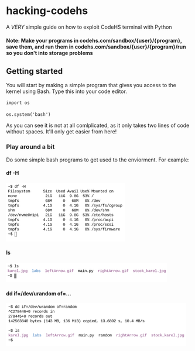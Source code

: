 # hacking-codehs
A *VERY* simple guide on how to exploit CodeHS terminal with Python 

#### Note: Make your programs in codehs.com/sandbox/{user}/{program}, save them, and run them in codehs.com/sandbox/{user}/{program}/run so you don't into storage problems

## Getting started
You will start by making a simple program that gives you access to the kernel using Bash. Type this into your code editor.

```
import os

os.system('bash')
```

As you can see it is not at all comlplicated, as it only takes two lines of code without spaces. It'll only get easier from here!

### Play around a bit

Do some simple bash programs to get used to the enviorment. For example:

#### df -H
![df -h](resources/dfh.png)
#### ls
![ls](resources/ls.png)
#### dd if=/dev/urandom of=...
![dd if=/dev/urandom of=...](resources/dd.png)
